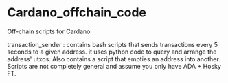 # Cardano_offchain_code
Off-chain scripts for Cardano


transaction_sender : contains bash scripts that sends transactions every 5 seconds to a given address. it uses python code to query and arrange the address' utxos. Also contains a script that empties an address into another. Scripts are not completely general and assume you only have ADA + Hosky FT.

